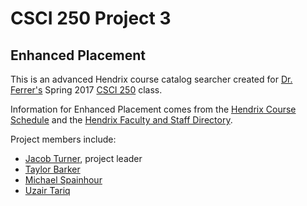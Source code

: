 # CSCI 250 Project 3
## Enhanced Placement

This is an advanced Hendrix course catalog searcher created for [Dr. Ferrer's](http://ozark.hendrix.edu/~ferrer) Spring 2017 [CSCI 250](http://ozark.hendrix.edu/~ferrer/courses/250/) class.

Information for Enhanced Placement comes from the [Hendrix Course Schedule](http://hoike.hendrix.edu/courses/) and the [Hendrix Faculty and Staff Directory](https://hendrix.edu/Directory).

Project members include:
* [Jacob Turner](http://github.com/loremipsumdolor), project leader
* [Taylor Barker](http://github.com/TaylorBarker22)
* [Michael Spainhour](http://github.com/spainhour)
* [Uzair Tariq](http://github.com/uzairrtariq)